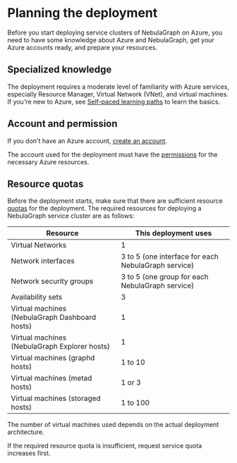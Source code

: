 # Planning the deployment

Before you start deploying service clusters of NebulaGraph on Azure, you need to have some knowledge about Azure and NebulaGraph, get your Azure accounts ready, and prepare your resources.

## Specialized knowledge

The deployment requires a moderate level of familiarity with Azure services, especially Resource Manager, Virtual Network (VNet), and virtual machines. If you're new to Azure, see [Self-paced learning paths](https://learn.microsoft.com/en-us/training/azure/#trending-title) to learn the basics.

## Account and permission

If you don't have an Azure account, [create an account](https://learn.microsoft.com/en-us/dotnet/azure/create-azure-account).

The account used for the deployment must have the [permissions](https://learn.microsoft.com/en-us/marketplace/azure-purchasing-invoicing#permission-to-purchase) for the necessary Azure resources.

## Resource quotas

Before the deployment starts, make sure that there are sufficient resource [quotas](https://learn.microsoft.com/en-us/azure/quotas/view-quotas) for the deployment. The required resources for deploying a NebulaGraph service cluster are as follows:

| Resource | This deployment uses |
| - | - |
| Virtual Networks | 1 |
| Network interfaces | 3 to 5 (one interface for each NebulaGraph service) |
| Network security groups | 3 to 5 (one group for each NebulaGraph service) |
| Availability sets | 3 |
| Virtual machines (NebulaGraph Dashboard hosts) | 1 |
| Virtual machines (NebulaGraph Explorer hosts) | 1 |
| Virtual machines (graphd hosts) | 1 to 10 |
| Virtual machines (metad hosts) | 1 or 3  |
| Virtual machines (storaged hosts) | 1 to 100 |

The number of virtual machines used depends on the actual deployment architecture.

If the required resource quota is insufficient, request service quota increases first.
